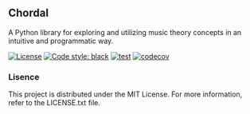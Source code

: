 ## Chordal

A Python library for exploring and utilizing music theory concepts in an intuitive and programmatic way.

[![License](https://img.shields.io/badge/license-MIT-green.svg?style=flat)](https://github.com/Oujox/Chordal/blob/main/LICENSE)
[![Code style: black](https://img.shields.io/badge/code%20style-black-000000.svg)](https://github.com/psf/black)
[![test](https://github.com/Oujox/Chordal/actions/workflows/test.yml/badge.svg)](https://github.com/Oujox/mt/actions/workflows/test.yml)
[![codecov](https://codecov.io/gh/Oujox/Chordal/graph/badge.svg?token=UP6ZQP7HMK)](https://codecov.io/gh/Oujox/mt)

### Lisence

This project is distributed under the MIT License. For more information, refer to the LICENSE.txt file.
